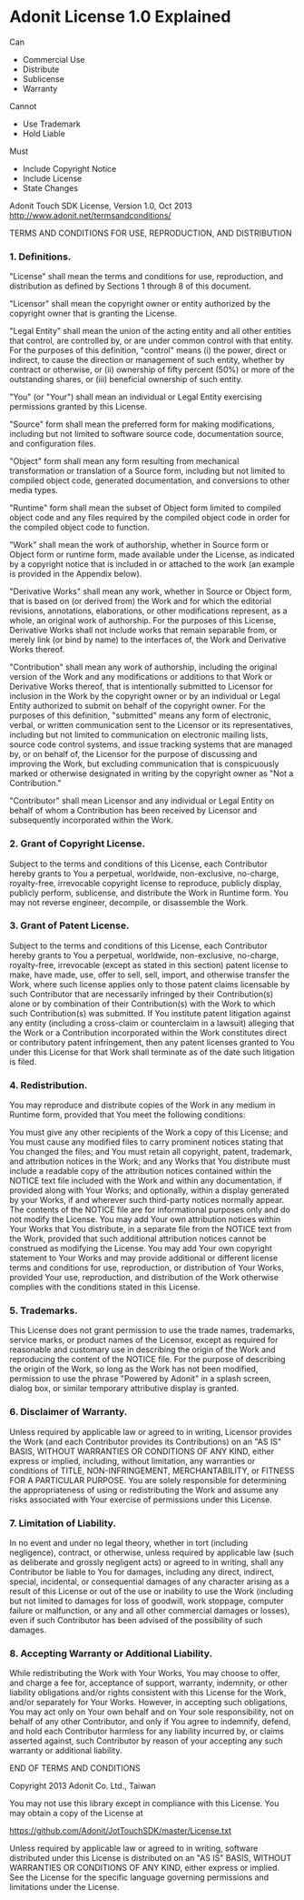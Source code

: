 # Adonit License 1.0 Explained
 
Can
- Commercial Use
- Distribute
- Sublicense
- Warranty 

Cannot
- Use Trademark
- Hold Liable 

Must
- Include Copyright Notice
- Include License
- State Changes 


Adonit Touch SDK License, Version 1.0, Oct 2013 http://www.adonit.net/termsandconditions/

TERMS AND CONDITIONS FOR USE, REPRODUCTION, AND DISTRIBUTION

### 1. Definitions.

"License" shall mean the terms and conditions for use, reproduction, and distribution as defined by Sections 1 through 8 of this document.

"Licensor" shall mean the copyright owner or entity authorized by the copyright owner that is granting the License.

"Legal Entity" shall mean the union of the acting entity and all other entities that control, are controlled by, or are under common control with that entity. For the purposes of this definition, "control" means (i) the power, direct or indirect, to cause the direction or management of such entity, whether by contract or otherwise, or (ii) ownership of fifty percent (50%) or more of the outstanding shares, or (iii) beneficial ownership of such entity.

"You" (or "Your") shall mean an individual or Legal Entity exercising permissions granted by this License.

"Source" form shall mean the preferred form for making modifications, including but not limited to software source code, documentation source, and configuration files.

"Object" form shall mean any form resulting from mechanical transformation or translation of a Source form, including but not limited to compiled object code, generated documentation, and conversions to other media types.

"Runtime" form shall mean the subset of Object form limited to compiled object code and any files required by the compiled object code in order for the compiled object code to function.

"Work" shall mean the work of authorship, whether in Source form or Object form or runtime form, made available under the License, as indicated by a copyright notice that is included in or attached to the work (an example is provided in the Appendix below).

"Derivative Works" shall mean any work, whether in Source or Object form, that is based on (or derived from) the Work and for which the editorial revisions, annotations, elaborations, or other modifications represent, as a whole, an original work of authorship. For the purposes of this License, Derivative Works shall not include works that remain separable from, or merely link (or bind by name) to the interfaces of, the Work and Derivative Works thereof.

"Contribution" shall mean any work of authorship, including the original version of the Work and any modifications or additions to that Work or Derivative Works thereof, that is intentionally submitted to Licensor for inclusion in the Work by the copyright owner or by an individual or Legal Entity authorized to submit on behalf of the copyright owner. For the purposes of this definition, "submitted" means any form of electronic, verbal, or written communication sent to the Licensor or its representatives, including but not limited to communication on electronic mailing lists, source code control systems, and issue tracking systems that are managed by, or on behalf of, the Licensor for the purpose of discussing and improving the Work, but excluding communication that is conspicuously marked or otherwise designated in writing by the copyright owner as "Not a Contribution."

"Contributor" shall mean Licensor and any individual or Legal Entity on behalf of whom a Contribution has been received by Licensor and subsequently incorporated within the Work.

### 2. Grant of Copyright License.

Subject to the terms and conditions of this License, each Contributor hereby grants to You a perpetual, worldwide, non-exclusive, no-charge, royalty-free, irrevocable copyright license to reproduce, publicly display, publicly perform, sublicense, and distribute the Work in Runtime form.  You may not reverse engineer, decompile, or disassemble the Work.

### 3. Grant of Patent License.

Subject to the terms and conditions of this License, each Contributor hereby grants to You a perpetual, worldwide, non-exclusive, no-charge, royalty-free, irrevocable (except as stated in this section) patent license to make, have made, use, offer to sell, sell, import, and otherwise transfer the Work, where such license applies only to those patent claims licensable by such Contributor that are necessarily infringed by their Contribution(s) alone or by combination of their Contribution(s) with the Work to which such Contribution(s) was submitted. If You institute patent litigation against any entity (including a cross-claim or counterclaim in a lawsuit) alleging that the Work or a Contribution incorporated within the Work constitutes direct or contributory patent infringement, then any patent licenses granted to You under this License for that Work shall terminate as of the date such litigation is filed.

### 4. Redistribution.

You may reproduce and distribute copies of the Work in any medium in Runtime form, provided that You meet the following conditions:

You must give any other recipients of the Work a copy of this License; and You must cause any modified files to carry prominent notices stating that You changed the files; and You must retain all copyright, patent, trademark, and attribution notices in the Work; and any Works that You distribute must include a readable copy of the attribution notices contained within the NOTICE text file included with the Work and within any documentation, if provided along with Your Works; and optionally, within a display generated by your Works, if and wherever such third-party notices normally appear. The contents of the NOTICE file are for informational purposes only and do not modify the License. You may add Your own attribution notices within Your Works that You distribute, in a separate file from the NOTICE text from the Work, provided that such additional attribution notices cannot be construed as modifying the License. You may add Your own copyright statement to Your Works and may provide additional or different license terms and conditions for use, reproduction, or distribution of Your Works, provided Your use, reproduction, and distribution of the Work otherwise complies with the conditions stated in this License.


### 5. Trademarks.

This License does not grant permission to use the trade names, trademarks, service marks, or product names of the Licensor, except as required for reasonable and customary use in describing the origin of the Work and reproducing the content of the NOTICE file.  For the purpose of describing the origin of the Work, so long as the Work has not been modified, permission to use the phrase "Powered by Adonit" in a splash screen, dialog box, or similar temporary attributive display is granted.

### 6. Disclaimer of Warranty.

Unless required by applicable law or agreed to in writing, Licensor provides the Work (and each Contributor provides its Contributions) on an "AS IS" BASIS, WITHOUT WARRANTIES OR CONDITIONS OF ANY KIND, either express or implied, including, without limitation, any warranties or conditions of TITLE, NON-INFRINGEMENT, MERCHANTABILITY, or FITNESS FOR A PARTICULAR PURPOSE. You are solely responsible for determining the appropriateness of using or redistributing the Work and assume any risks associated with Your exercise of permissions under this License.

### 7. Limitation of Liability.

In no event and under no legal theory, whether in tort (including negligence), contract, or otherwise, unless required by applicable law (such as deliberate and grossly negligent acts) or agreed to in writing, shall any Contributor be liable to You for damages, including any direct, indirect, special, incidental, or consequential damages of any character arising as a result of this License or out of the use or inability to use the Work (including but not limited to damages for loss of goodwill, work stoppage, computer failure or malfunction, or any and all other commercial damages or losses), even if such Contributor has been advised of the possibility of such damages.

### 8. Accepting Warranty or Additional Liability.

While redistributing the Work with Your Works, You may choose to offer, and charge a fee for, acceptance of support, warranty, indemnity, or other liability obligations and/or rights consistent with this License for the Work, and/or separately for Your Works. However, in accepting such obligations, You may act only on Your own behalf and on Your sole responsibility, not on behalf of any other Contributor, and only if You agree to indemnify, defend, and hold each Contributor harmless for any liability incurred by, or claims asserted against, such Contributor by reason of your accepting any such warranty or additional liability.

END OF TERMS AND CONDITIONS
 
Copyright 2013 Adonit Co. Ltd., Taiwan

You may not use this library except in compliance with this License. You may obtain a copy of the License at

https://github.com/Adonit/JotTouchSDK/master/License.txt

Unless required by applicable law or agreed to in writing, software distributed under this License is distributed on an "AS IS" BASIS, WITHOUT WARRANTIES OR CONDITIONS OF ANY KIND, either express or implied. See the License for the specific language governing permissions and limitations under the License.

 